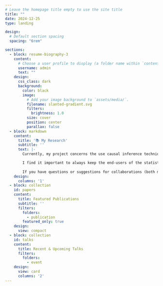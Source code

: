 ```yaml
---
# Leave the homepage title empty to use the site title
title: ""
date: 2024-12-25
type: landing

design:
  # Default section spacing
  spacing: "6rem"

sections:
  - block: resume-biography-3
    content:
      # Choose a user profile to display (a folder name within `content/authors/`)
      username: admin
      text: ""
    design:
      css_class: dark
      background:
        color: black
        image:
          # Add your image background to `assets/media/`.
          filename: slanted-gradient.svg
          filters:
            brightness: 1.0
          size: cover
          position: center
          parallax: false
  - block: markdown
    content:
      title: '📚 My Research'
      subtitle: ''
      text: |-
        Currently, my project concerns the use causal inference techniques (e.g., g-methods, debiased machine learning techniques) for the analysis of longitudinal, observational data in research in psychology and related disciplines. 

        I find it important to always keep the end-users of the statistical methods (i.e., applied researchers) in mind. Therefore, I devote considerable time to the readability and comprehensibility of my academic articles; develop user-friendly applications for others to apply analytical techniques; and enjoy presenting about it at conferences and during lectures for bachelor and master students, doctoral candidates, and postdoctoral researchers.
        
        If you have questions or suggestions for collaborations (both methodological or more empirical work), or if you are interested in consultation, please do not hesitate to contact me.
    design:
      columns: '1'
  - block: collection
    id: papers
    content:
      title: Featured Publications
      subtitle: ''
      filters:
        folders:
          - publication
        featured_only: true
    design:
      view: compact
  - block: collection
    id: talks
    content:
      title: Recent & Upcoming Talks
      filters:
        folders:
          - event
    design:
      view: card
      columns: '2'
---
```

